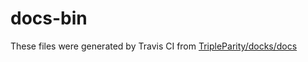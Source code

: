 # docs-bin

These files were generated by Travis CI from [TripleParity/docks/docs](https://github.com/TripleParity/docks/tree/title-page/docs)
